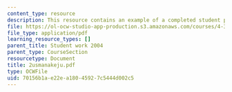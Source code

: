 ```yaml
---
content_type: resource
description: This resource contains an example of a completed student project.
file: https://ol-ocw-studio-app-production.s3.amazonaws.com/courses/4-301-introduction-to-the-visual-arts-spring-2007/70156b1ae22ea18045927c5444d002c5_2usmanakeju.pdf
file_type: application/pdf
learning_resource_types: []
parent_title: Student work 2004
parent_type: CourseSection
resourcetype: Document
title: 2usmanakeju.pdf
type: OCWFile
uid: 70156b1a-e22e-a180-4592-7c5444d002c5
---
```

